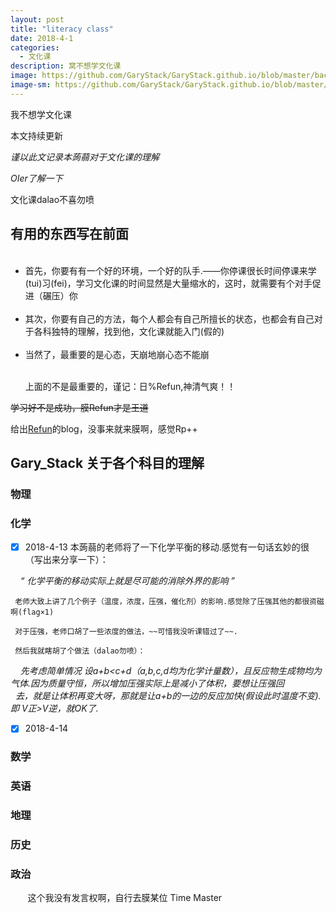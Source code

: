 ```yaml
---
layout: post
title: "literacy class"
date: 2018-4-1
categories:
  - 文化课
description: 窝不想学文化课
image: https://github.com/GaryStack/GaryStack.github.io/blob/master/background/%E6%98%9F%E7%A9%BA/timg%20(1).jpg?raw=true
image-sm: https://github.com/GaryStack/GaryStack.github.io/blob/master/background/%E6%98%9F%E7%A9%BA/timg%20(1).jpg?raw=true
---
```

我不想学文化课

本文持续更新

_谨以此文记录本蒟蒻对于文化课的理解_

_OIer了解一下_

文化课dalao不喜勿喷

## 有用的东西写在前面

<ul>
  <li>首先，你要有有一个好的环境，一个好的队手.——你停课很长时间停课来学(tui)习(fei)，学习文化课的时间显然是大量缩水的，这时，就需要有个对手促进（碾压）你</li>
  <li>其次，你要有自己的方法，每个人都会有自己所擅长的状态，也都会有自己对于各科独特的理解，找到他，文化课就能入门(假的)</li>
  <li>当然了，最重要的是心态，天崩地崩心态不能崩</li>
    


上面的不是最重要的，谨记：日%Refun,神清气爽！！

</ul>

~~学习好不是成功，膜Refun才是王道~~

给出[Refun](http://www.cnblogs.com/refun/)的blog，没事来就来膜啊，感觉Rp++


## Gary_Stack 关于各个科目的理解

### 物理

### 化学

- [x] 2018-4-13 本蒟蒻的老师将了一下化学平衡的移动.感觉有一句话玄妙的很（写出来分享一下）：

     _“ 化学平衡的移动实际上就是尽可能的消除外界的影响 ”_
        
     老师大致上讲了几个例子（温度，浓度，压强，催化剂）的影响.感觉除了压强其他的都很资磁啊(flag×1)
        
     对于压强，老师口胡了一些浓度的做法，~~可惜我没听课错过了~~.
        
     然后我就瞎胡了个做法（dalao勿喷）：
           
     _先考虑简单情况 设a+b<c+d（a,b,c,d均为化学计量数），且反应物生成物均为气体.因为质量守恒，所以增加压强实际上是减小了体积，要想让压强回               
     去，就是让体积再变大呀，那就是让a+b的一边的反应加快(假设此时温度不变).即 V正>V逆，就OK了._

- [x] 2018-4-14

### 数学

### 英语

### 地理

### 历史

### 政治

        这个我没有发言权啊，自行去膜某位 Time Master



